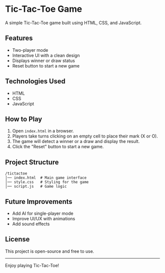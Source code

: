 # Tic-Tac-Toe Game

A simple Tic-Tac-Toe game built using HTML, CSS, and JavaScript.

## Features
- Two-player mode
- Interactive UI with a clean design
- Displays winner or draw status
- Reset button to start a new game

## Technologies Used
- HTML
- CSS
- JavaScript

## How to Play
1. Open `index.html` in a browser.
2. Players take turns clicking on an empty cell to place their mark (X or O).
3. The game will detect a winner or a draw and display the result.
4. Click the "Reset" button to start a new game.

## Project Structure
```
/tictactoe
│── index.html  # Main game interface
│── style.css   # Styling for the game
│── script.js   # Game logic
```

## Future Improvements
- Add AI for single-player mode
- Improve UI/UX with animations
- Add sound effects

## License
This project is open-source and free to use.

---
Enjoy playing Tic-Tac-Toe!

